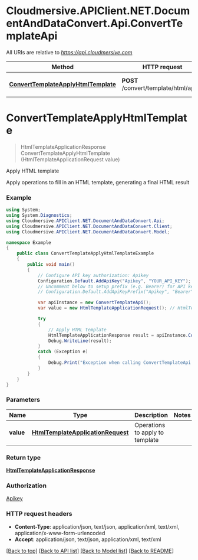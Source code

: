 # Cloudmersive.APIClient.NET.DocumentAndDataConvert.Api.ConvertTemplateApi

All URIs are relative to *https://api.cloudmersive.com*

Method | HTTP request | Description
------------- | ------------- | -------------
[**ConvertTemplateApplyHtmlTemplate**](ConvertTemplateApi.md#converttemplateapplyhtmltemplate) | **POST** /convert/template/html/apply | Apply HTML template


<a name="converttemplateapplyhtmltemplate"></a>
# **ConvertTemplateApplyHtmlTemplate**
> HtmlTemplateApplicationResponse ConvertTemplateApplyHtmlTemplate (HtmlTemplateApplicationRequest value)

Apply HTML template

Apply operations to fill in an HTML template, generating a final HTML result

### Example
```csharp
using System;
using System.Diagnostics;
using Cloudmersive.APIClient.NET.DocumentAndDataConvert.Api;
using Cloudmersive.APIClient.NET.DocumentAndDataConvert.Client;
using Cloudmersive.APIClient.NET.DocumentAndDataConvert.Model;

namespace Example
{
    public class ConvertTemplateApplyHtmlTemplateExample
    {
        public void main()
        {
            // Configure API key authorization: Apikey
            Configuration.Default.AddApiKey("Apikey", "YOUR_API_KEY");
            // Uncomment below to setup prefix (e.g. Bearer) for API key, if needed
            // Configuration.Default.AddApiKeyPrefix("Apikey", "Bearer");

            var apiInstance = new ConvertTemplateApi();
            var value = new HtmlTemplateApplicationRequest(); // HtmlTemplateApplicationRequest | Operations to apply to template

            try
            {
                // Apply HTML template
                HtmlTemplateApplicationResponse result = apiInstance.ConvertTemplateApplyHtmlTemplate(value);
                Debug.WriteLine(result);
            }
            catch (Exception e)
            {
                Debug.Print("Exception when calling ConvertTemplateApi.ConvertTemplateApplyHtmlTemplate: " + e.Message );
            }
        }
    }
}
```

### Parameters

Name | Type | Description  | Notes
------------- | ------------- | ------------- | -------------
 **value** | [**HtmlTemplateApplicationRequest**](HtmlTemplateApplicationRequest.md)| Operations to apply to template | 

### Return type

[**HtmlTemplateApplicationResponse**](HtmlTemplateApplicationResponse.md)

### Authorization

[Apikey](../README.md#Apikey)

### HTTP request headers

 - **Content-Type**: application/json, text/json, application/xml, text/xml, application/x-www-form-urlencoded
 - **Accept**: application/json, text/json, application/xml, text/xml

[[Back to top]](#) [[Back to API list]](../README.md#documentation-for-api-endpoints) [[Back to Model list]](../README.md#documentation-for-models) [[Back to README]](../README.md)

